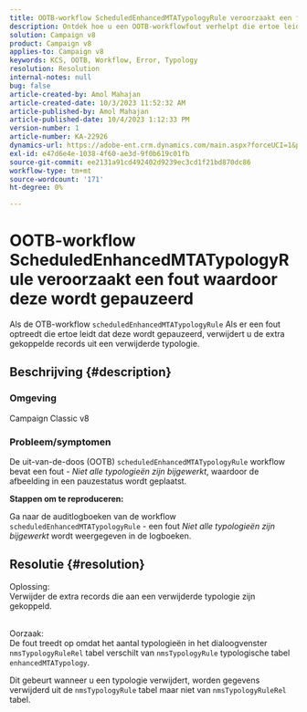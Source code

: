 ```yaml
---
title: OOTB-workflow ScheduledEnhancedMTATypologyRule veroorzaakt een fout waardoor deze wordt gepauzeerd
description: Ontdek hoe u een OOTB-workflowfout verhelpt die ertoe leidt dat deze wordt gepauzeerd. Extra gekoppelde records uit een verwijderde typologie verwijderen.
solution: Campaign v8
product: Campaign v8
applies-to: Campaign v8
keywords: KCS, OOTB, Workflow, Error, Typology
resolution: Resolution
internal-notes: null
bug: false
article-created-by: Amol Mahajan
article-created-date: 10/3/2023 11:52:32 AM
article-published-by: Amol Mahajan
article-published-date: 10/4/2023 1:12:33 PM
version-number: 1
article-number: KA-22926
dynamics-url: https://adobe-ent.crm.dynamics.com/main.aspx?forceUCI=1&pagetype=entityrecord&etn=knowledgearticle&id=744d794f-e361-ee11-be6e-6045bd006079
exl-id: e47d6e4e-1038-4f60-ae3d-9f0b619c01fb
source-git-commit: ee2131a91cd492402d9239ec3cd1f21bd870dc86
workflow-type: tm+mt
source-wordcount: '171'
ht-degree: 0%

---
```


# OOTB-workflow ScheduledEnhancedMTATypologyRule veroorzaakt een fout waardoor deze wordt gepauzeerd


Als de OTB-workflow `scheduledEnhancedMTATypologyRule` Als er een fout optreedt die ertoe leidt dat deze wordt gepauzeerd, verwijdert u de extra gekoppelde records uit een verwijderde typologie.

## Beschrijving {#description}


### <b>Omgeving</b>

Campaign Classic v8



### <b>Probleem/symptomen</b>

De uit-van-de-doos (OOTB) `scheduledEnhancedMTATypologyRule` workflow bevat een fout - *Niet alle typologieën zijn bijgewerkt*, waardoor de afbeelding in een pauzestatus wordt geplaatst.

<b>Stappen om te reproduceren:</b>

Ga naar de auditlogboeken van de workflow `scheduledEnhancedMTATypologyRule` - een fout *Niet alle typologieën zijn bijgewerkt* wordt weergegeven in de logboeken.


## Resolutie {#resolution}

Oplossing:<br>
Verwijder de extra records die aan een verwijderde typologie zijn gekoppeld.


<br>Oorzaak:<br>
De fout treedt op omdat het aantal typologieën in het dialoogvenster `nmsTypologyRuleRel` tabel verschilt van `nmsTypologyRule` typologische tabel `enhancedMTATypology`.

Dit gebeurt wanneer u een typologie verwijdert, worden gegevens verwijderd uit de `nmsTypologyRule` tabel maar niet van `nmsTypologyRuleRel` tabel.
